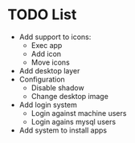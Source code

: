 # TODO List #
  * Add support to icons:
    * Exec app
    * Add icon
    * Move icons
  * Add desktop layer
  * Configuration
    * Disable shadow
    * Change desktop image
  * Add login system
    * Login against machine users
    * Login agains mysql users
  * Add system to install apps